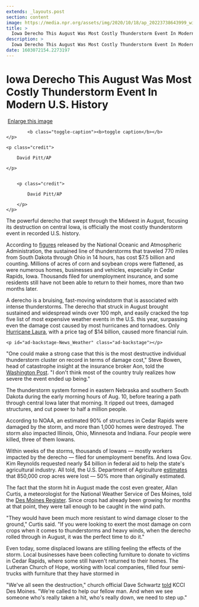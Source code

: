 ```yaml
--- 
extends: _layouts.post 
section: content 
image: https://media.npr.org/assets/img/2020/10/18/ap_20223738643999_wide-16cfb51e09210ae3f59506188e247d877b45b136.jpg?s=1400 
title: > 
  Iowa Derecho This August Was Most Costly Thunderstorm Event In Modern U.S. History 
description: > 
  Iowa Derecho This August Was Most Costly Thunderstorm Event In Modern U.S. HistoryEnlarge this image toggle caption David Pitt/AP David Pitt/APThe powerful derecho that swept through the Midwest in August, focusing its destruction on central Iowa, is officially the most costly thunderstorm event in recorded U.S. history.Millions of acres of corn and soybean crops were flattened, as were numerous homes, businesses and vehicles, especially in Cedar Rapids, Iowa.A derecho is a bruising, fast-moving windstorm that is associated with intense thunderstorms.The thunderstorm system formed in eastern Nebraska and southern South Dakota during the early morning hours of Aug. 10, before tearing a path through central Iowa later that morning.Within weeks of the storms, thousands of Iowans — mostly workers impacted by the derecho — filed for unemployment benefits. 
date: 1603072154.2273197 
--- 
```

<div><p class="storytitle">
      <h1>Iowa Derecho This August Was Most Costly Thunderstorm Event In Modern U.S. History</h1>
   
   
   
</p><img src="https://media.npr.org/assets/img/2020/10/18/ap_20223738643999-e1de14a8d11e507723131119c7079fb86aa2aeb1-s1100-c15.jpg" class="img lazyOnLoad" alt="">
        <a class="enlargelink" href="https://media.npr.org/assets/img/2020/10/18/ap_20223738643999-e1de14a8d11e507723131119c7079fb86aa2aeb1-s1200.jpg">Enlarge this image</a>
        <p class="caption-wrap">
         


            <b class="toggle-caption"><b>toggle caption</b></b>
    </p>

    <p class="credit">
        
        David Pitt/AP
        
    </p>
<img alt="">
    <p class="image_data">
         
        <p class="credit">
            
            David Pitt/AP
            
        </p>
    </p>
<p>The powerful derecho that swept through the Midwest in August, focusing its destruction on central Iowa, is officially the most costly thunderstorm event in recorded U.S. history. </p>   <p>According to <a href="https://www.ncdc.noaa.gov/billions/events/US/1980-2020">figures</a> released by the National Oceanic and Atmospheric Administration, the sustained line of thunderstorms that traveled 770 miles from South Dakota through Ohio in 14 hours, has cost $7.5 billion and counting. Millions of acres of corn and soybean crops were flattened, as were numerous homes, businesses and vehicles, especially in Cedar Rapids, Iowa. Thousands filed for unemployment insurance, and some residents still have not been able to return to their homes, more than two months later.</p>   <p>A derecho is a bruising, fast-moving windstorm that is associated with intense thunderstorms. The derecho that struck in August brought sustained and widespread winds over 100 mph, and easily cracked the top five list of most expensive weather events in the U.S. this year, surpassing even the damage cost caused by most hurricanes and tornadoes. Only <a href="https://www.npr.org/sections/hurricane-laura-live-updates">Hurricane Laura</a>, with a price tag of $14 billion, caused more financial ruin.</p>   
    

    <p id="ad-backstage-News_Weather" class="ad-backstage"></p>

   <p>"One could make a strong case that this is the most destructive individual thunderstorm cluster on record in terms of damage cost," Steve Bowen, head of catastrophe insight at the insurance broker Aon, told the <a href="https://www.washingtonpost.com/weather/2020/10/17/iowa-derecho-damage-cost/">Washington Post</a>. "I don't think most of the country truly realizes how severe the event ended up being."</p>   <p>The thunderstorm system formed in eastern Nebraska and southern South Dakota during the early morning hours of Aug. 10, before tearing a path through central Iowa later that morning. It ripped out trees, damaged structures, and cut power to half a million people. </p>   <p>According to NOAA, an estimated 90% of structures in Cedar Rapids were damaged by the storm, and more than 1,000 homes were destroyed. The storm also impacted Illinois, Ohio, Minnesota and Indiana. Four people were killed, three of them Iowans.</p>   <p>Within weeks of the storms, thousands of Iowans &#8212; mostly workers impacted by the derecho &#8212; filed for unemployment benefits. And Iowa Gov. Kim Reynolds requested nearly $4 billion in federal aid to help the state's agricultural industry. All told, the U.S. Department of Agriculture <a href="https://apnews.com/article/iowa-droughts-storms-us-news-agriculture-4119633b548d4a496c2a7b468949d664">estimates</a> that 850,000 crop acres were lost &#8212; 50% more than originally estimated.</p>   <p>The fact that the storm hit in August made the cost even greater, Allan Curtis, a meteorologist for the National Weather Service of Des Moines, told the <a href="https://www.desmoinesregister.com/story/news/2020/10/17/iowas-august-derecho-most-costly-thunderstorm-us-history-7-5-billion-damages/3695053001/">Des Moines Register</a>. Since crops had already been growing for months at that point, they were tall enough to be caught in the wind path.</p>   <p>"They would have been much more resistant to wind damage closer to the ground," Curtis said. "If you were looking to exert the most damage on corn crops when it comes to thunderstorms and heavy winds, when the derecho rolled through in August, it was the perfect time to do it."</p>   <p>Even today, some displaced Iowans are stilling feeling the effects of the storm. Local businesses have been collecting furniture to donate to victims in Cedar Rapids, where some still haven't returned to their homes. The Lutheran Church of Hope, working with local companies, filled four semi-trucks with furniture that they have stormed in</p>   <p>"We've all seen the destruction," church official Dave Schwartz <a href="https://www.kcci.com/article/west-des-moines-church-donates-furniture-to-derecho-victims/34403956">told</a> KCCI Des Moines. "We're called to help our fellow man. And when we see someone who's really taken a hit, who's really down, we need to step up."</p>
</div>